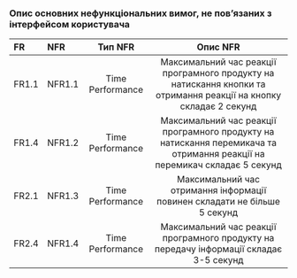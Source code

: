 ### Опис основних нефункціональних вимог, не пов’язаних з інтерфейсом користувача

|FR|NFR|Тип NFR|Опис NFR|
|:-|:-|:-:|:-:|
|FR1.1|NFR1.1|Time Performance|Максимальний час реакції програмного продукту на натискання кнопки та отримання реакції на кнопку складає 2 секунд|
|FR1.4|NFR1.2|Time Performance|Максимальний час реакції програмного продукту на натискання перемикача та отримання реакції на перемикач складає 5 секунд|
|FR2.1|NFR1.3|Time Performance|Максимальний час отримання інформації повинен складати не більше 5 секунд|
|FR2.4|NFR1.4|Time Performance|Максимальний час реакції програмного продукту на передачу інформації складає 3-5 секунд|



